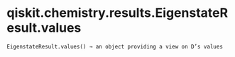 # qiskit.chemistry.results.EigenstateResult.values

`EigenstateResult.values() → an object providing a view on D’s values`
